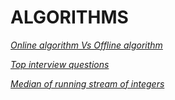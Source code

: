# ALGORITHMS

*[Online algorithm Vs Offline algorithm](https://stackoverflow.com/questions/11496013/what-is-the-difference-between-an-on-line-and-off-line-algorithm)*

*[Top interview questions](https://leetcode.com/problem-list/top-interview-questions/?sorting=W3sic29ydE9yZGVyIjoiQVNDRU5ESU5HIiwib3JkZXJCeSI6IkRJRkZJQ1VMVFkifV0%3D)*

*[Median of running stream of integers](https://stackoverflow.com/questions/10657503/find-running-median-from-a-stream-of-integers)*


